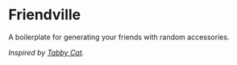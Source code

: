 # Friendville

A boilerplate for generating your friends with random accessories.

_Inspired by [Tabby Cat](https://chrome.google.com/webstore/detail/tabby-cat/mefhakmgclhhfbdadeojlkbllmecialg)._